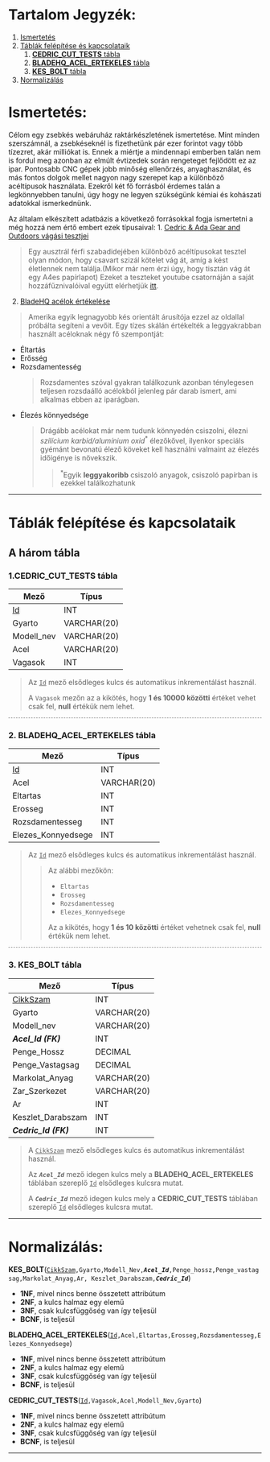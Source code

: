 # Tartalom Jegyzék:
1. [Ismertetés](#ismertetés)
2. [Táblák felépítése és kapcsolataik](#táblák-felépítése-és-kapcsolataik)
    1. [**CEDRIC_CUT_TESTS** tábla](#1cedric_cut_tests-tábla)
    2. [**BLADEHQ_ACEL_ERTEKELES** tábla](#2-bladehq_acel_ertekeles-tábla)
    3. [**KES_BOLT** tábla](#3-kes_bolt-tábla)
3. [Normalizálás](#normalizálás)
    
# Ismertetés:

Célom egy zsebkés webáruház raktárkészletének ismertetése. Mint minden szerszámnál, a zsebkéseknél is fizethetünk pár ezer forintot vagy több tízezret, akár milliókat is. Ennek a miértje a mindennapi emberben talán nem is fordul meg azonban az elmúlt évtizedek során rengeteget fejlődött ez az ipar. Pontosabb CNC gépek jobb minőség ellenőrzés, anyaghasználat, és más fontos dolgok mellet nagyon nagy szerepet kap a különböző acéltípusok használata. Ezekről két fő forrásból érdemes talán a legkönnyebben tanulni, úgy hogy ne legyen szükségünk kémiai és kohászati adatokkal ismerkednünk.

Az általam elkészített adatbázis a következő forrásokkal fogja ismertetni a még hozzá nem értő embert ezek típusaival:
1. 
[Cedric & Ada Gear and Outdoors vágási tesztjei](https://docs.google.com/spreadsheets/d/1b_rNfdJnL9oyn-JoL9yUHhUmDLAP1hJ1dN_0q5G4tug/edit#gid=920247459)

>Egy ausztrál férfi szabadidejében különböző acéltípusokat tesztel olyan módon, hogy csavart szizál kötelet vág át, amíg a kést életlennek nem találja.(Mikor már nem érzi úgy, hogy tisztán vág át egy A4es papírlapot) Ezeket a teszteket youtube csatornáján a saját hozzáfűznivalóival együtt elérhetjük [itt](https://www.youtube.com/channel/UCdICfnpxD9uzHLaSr3DN55g).

2. [BladeHQ acélok értékelése](https://www.bladehq.com/cat--Best-Knife-Steel-Guide--3368)

>Amerika egyik legnagyobb kés orientált árusítója ezzel az oldallal próbálta segíteni a vevőit. Egy tízes skálán értékelték a leggyakrabban használt acéloknak négy fő szempontját:
*	Éltartás
*	Erősség
*	Rozsdamentesség 
    > Rozsdamentes szóval gyakran találkozunk azonban ténylegesen teljesen rozsdaálló acélokból jelenleg pár         darab ismert, ami alkalmas ebben az iparágban. 
*	Élezés könnyedsége
    >Drágább acélokat már nem tudunk könnyedén csiszolni, élezni *szilícium karbid/alumínium oxid*<sup>*</sup>
    élezőkővel, ilyenkor speciáls gyémánt bevonatú élező köveket kell használni valmaint az élezés időigénye is növekszik.
    >> <sup>*</sup>Egyik **leggyakoribb** csiszoló anyagok, csiszoló papírban is ezekkel találkozhatunk 
***
# Táblák felépítése és kapcsolataik
## A három tábla

### 1.**CEDRIC_CUT_TESTS** tábla
 
| Mező | Típus |
| --- | --- |
| <ins>Id</ins> | INT |
| Gyarto | VARCHAR(20) |
| Modell_nev | VARCHAR(20) |
| Acel | VARCHAR(20) |
| Vagasok | INT |
>Az <ins>`Id`</ins> mező elsődleges kulcs és automatikus inkrementálást használ.
>
> A `Vagasok` mezőn az a kikötés, hogy **1 és 10000 közötti** értéket vehet csak fel, **null** értékük nem lehet.

<hr style="background:none;border-top: 1px dashed gray;"> </hr>

### 2. **BLADEHQ_ACEL_ERTEKELES** tábla
 
| Mező | Típus |
| --- | --- |
| <ins>Id</ins> | INT |
| Acel | VARCHAR(20) |
| Eltartas | INT |
| Erosseg | INT |
| Rozsdamentesseg | INT |
| Elezes_Konnyedsege | INT |

>Az <ins>`Id`</ins> mező elsődleges kulcs és automatikus inkrementálást használ.
>
>> Az alábbi mezőkön:
>>
>>* `Eltartas`
>>* `Erosseg`
>>* `Rozsdamentesseg`
>>* `Elezes_Konnyedsege`
>>
>> Az a kikötés, hogy **1 és 10 közötti** értéket vehetnek csak fel, **null** értékük nem lehet.

<hr style="background:none;border-top: 1px dashed gray;"> </hr>

### 3. **KES_BOLT** tábla
 
| Mező | Típus |
| --- | --- |
| <ins>CikkSzam</ins> | INT |
| Gyarto | VARCHAR(20) |
| Modell_nev | VARCHAR(20) |
| ***Acel_Id (FK)*** | INT |
| Penge_Hossz | DECIMAL |
| Penge_Vastagsag | DECIMAL |
| Markolat_Anyag | VARCHAR(20) |
| Zar_Szerkezet | VARCHAR(20) |
| Ar | INT |
| Keszlet_Darabszam | INT |
| ***Cedric_Id (FK)*** | INT |

>A <ins>`CikkSzam`</ins> mező elsődleges kulcs és automatikus inkrementálást használ.
>
>Az  ***`Acel_Id`*** mező idegen kulcs mely a **BLADEHQ_ACEL_ERTEKELES** táblában szereplő <ins>`Id`</ins> elsődleges kulcsra mutat.
>
>A  ***`Cedric_Id`*** mező idegen kulcs mely a  **CEDRIC_CUT_TESTS** táblában szereplő <ins>`Id`</ins> elsődleges kulcsra mutat.
>
***
# Normalizálás:
**KES_BOLT**(<ins>`CikkSzam`</ins>`,Gyarto,Modell_Nev,`***`Acel_Id`***`,Penge_hossz,Penge_vastagsag,Markolat_Anyag,Ar,
Keszlet_Darabszam,`***`Cedric_Id`***)

*	**1NF**, mivel nincs benne összetett attribútum
*	**2NF**, a kulcs halmaz egy elemű
*	**3NF**, csak kulcsfüggőség van így teljesül
*	**BCNF**, is teljesül

**BLADEHQ_ACEL_ERTEKELES**(<ins>`Id`</ins>`,Acel,Eltartas,Erosseg,Rozsdamentesseg,Elezes_Konnyedsege`)
*	**1NF**, mivel nincs benne összetett attribútum
*	**2NF**, a kulcs halmaz egy elemű
*	**3NF**, csak kulcsfüggőség van így teljesül
*	**BCNF**, is teljesül

**CEDRIC_CUT_TESTS**(<ins>`Id`</ins>`,Vagasok,Acel,Modell_Nev,Gyarto`)
*	**1NF**, mivel nincs benne összetett attribútum
*	**2NF**, a kulcs halmaz egy elemű
*	**3NF**, csak kulcsfüggőség van így teljesül
*	**BCNF**, is teljesül
***

